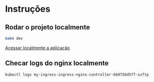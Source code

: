 # Instruções

## Rodar o projeto localmente

``` bash
make dev
```

[Acessar localmente a aplicação](http://flask.local:30080/health)

## Checar logs do nginx localmente

``` bash
kubectl logs my-ingress-ingress-nginx-controller-6b9756d5ff-sxftp
```
